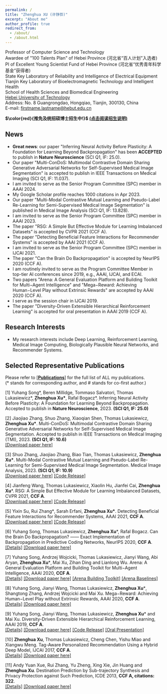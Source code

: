 ```yaml
---
permalink: /
title: "Zhenghua XU (许铮铧)"
excerpt: "About me"
author_profile: true
redirect_from: 
  - /about/
  - /about.html
---
```


Professor of Computer Science and Technology  
Awardee of "100 Talents Plan" of Hebei Province (河北省“百人计划”入选者)  
PI of Excellent Young Scientist Fund of Hebei Province  (河北省“优秀青年科学基金”获得者)  
State Key Laboratory of Reliability and Intelligence of Electrical Equipment   
Tianjin Key Laboratory of Bioelectromagnetic Technology and Intelligent Health   
School of Health Sciences and Biomedical Engineering   
[Hebei University of Technology](http://www.hebut.edu.cn/)  
Address: No. 8 Guangrongdao, Hongqiao, Tianjin, 300130, China  
E-mail: firstname.lastname@hebut.edu.cn


**$\color{red}{推免及统招硕博士招生中!}$  [(点击阅读招生说明)](http://zhx-hebut.github.io/files/Information_for_student.pdf)**



**News**
-----
* **Great news**: our paper "Inferring Neural Activity Before Plasticity: A Foundation for Learning Beyond Backpropagation" has been **ACCEPTED** to publish in **Nature Neuroscience** (SCI Q1, IF: 25.0).
* Our paper "Multi-ConDoS: Multimodal Contrastive Domain Sharing Generative Adversarial Networks for Self-Supervised Medical Image Segmentation" is accepted to publish in IEEE Transactions on Medical Imaging (SCI Q1, IF: 11.037).
* I am invited to serve as the Senior Program Committee (SPC) member in AAAI 2024.
* My Google Scholar profile reaches 1000 citations in Apr 2023.
* Our paper "Multi-Modal Contrastive Mutual Learning and Pseudo-Label Re-Learning for Semi-Supervised Medical Image Segmentation" is published in Medical Image Analysis (SCI Q1, IF: 13.828).  
* I am invited to serve as the Senior Program Committee (SPC) member in AAAI 2023.
* The paper "RSG: A Simple But Effective Module for Learning Imbalanced Datasets" is accepted by CVPR 2021 (CCF A).  
* The paper "Detecting Beneficial Feature Interactions for Recommender Systems" is accepted by AAAI 2021 (CCF A).  
* I am invited to serve as the Senior Program Committee (SPC) member in IJCAI 2021.
* The paper "Can the Brain Do Backpropagation" is accepted by NeurIPS 2020 (CCF A).  
* I am routinely invited to serve as the Program Committee Member in top-tier AI conferences since 2019, e.g., AAAI, IJCAI, and ECAI.
* Two papers "Arena: A General Evaluation Platform and Building Toolkit for Multi−Agent Intelligence" and "Mega−Reward: Achieving Human−Level Play without Extrinsic Rewards" are accepted by AAAI 2020 (CCF A).  
* I serve as the session chair in IJCAI 2019.  
* The paper "Diversity-Driven Extensible Hierarchical Reinforcement Learning" is accepted for oral presentation in AAAI 2019 (CCF A).


**Research Interests**
-----
- My research interests include Deep Learning, Reinforcement Learning, Medical Image Computing, Biologically Plausible Neural Networks, and Recommender Systems.


**Selected Representative Publications**   
-----
Please refer to [[**Publications**]](https://zhx-hebut.github.io/publications) for the full list of ALL my publications.  
(\* stands for corresponding author, and \# stands for co-first author.)

[1] Yuhang Song\*, Beren Millidge, Tommaso Salvatori, Thomas Lukasiewicz\*, **Zhenghua Xu\***, Rafal Bogacz\*. Inferring Neural Activity Before Plasticity: A Foundation for Learning Beyond Backpropagation. Accepted to publish in **Nature Neuroscience**, 2023. **(SCI Q1, IF: 25.0)**

[2] Jiaojiao Zhang, Shuo Zhang, Xiaoqian Shen, Thomas Lukasiewicz, **Zhenghua Xu\***. Multi-ConDoS: Multimodal Contrastive Domain Sharing Generative Adversarial Networks for Self-Supervised Medical Image Segmentation. Accepted to publish in IEEE Transactions on Medical Imaging (TMI), 2023. **(SCI Q1, IF: 10.6)**  
[[Download paper here]](http://zhx-hebut.github.io/files/2023_TMI_camera-ready.pdf)   

[3] Shuo Zhang, Jiaojiao Zhang, Biao Tian, Thomas Lukasiewicz, **Zhenghua Xu\***. Multi-Modal Contrastive Mutual Learning and Pseudo-Label Re-Learning for Semi-Supervised Medical Image Segmentation. Medical Image Analysis, 2023. **(SCI Q1, IF: 10.9)**  
[[Download paper here]](http://zhx-hebut.github.io/files/2023_MedIA.pdf)   [[Code Release]](http://zhx-hebut.github.io/files/code_release/semi-CML-public_v2.zip) 

[4] Jianfeng Wang, Thomas Lukasiewicz‚ Xiaolin Hu, Jianfei Cai, **Zhenghua Xu***. RSG: A Simple But Effective Module for Learning Imbalanced Datasets, CVPR 2021, **CCF A**.  
[[Download paper here]](http://zhx-hebut.github.io/files/2021_CVPR.pdf)   [[Code Release]](https://github.com/Jianf-Wang/RSG)

[5] Yixin Su, Rui Zhang\*‚ Sarah Erfani, **Zhenghua Xu\***. Detecting Beneficial Feature Interactions for Recommender Systems, AAAI 2021, **CCF A**.  
[[Download paper here]](http://zhx-hebut.github.io/files/2021_AAAI.pdf)   [[Code Release]](https://github.com/ruizhang-ai/SIGN-Detecting-Beneficial-Feature-Interactions-for-Recommender-Systems)   

[6] Yuhang Song, Thomas Lukasiewicz‚ **Zhenghua Xu***, Rafal Bogacz. Can the Brain Do Backpropagation? —— Exact Implementation of Backpropagation in Predictive Coding Networks, NeurIPS 2020, **CCF A**.  
[[Details]](https://zhx-hebut.github.io/publication/NeurIPS2020) [[Download paper here]](http://zhx-hebut.github.io/files/2020_NeurIPS.pdf)

[7] Yuhang Song‚ Andrzej Wojcicki‚ Thomas Lukasiewicz‚ Jianyi Wang‚ Abi Aryan‚ **Zhenghua Xu***‚ Mai Xu‚ Zihan Ding and Lianlong Wu. Arena: A General Evaluation Platform and Building Toolkit for Multi−Agent Intelligence, AAAI 2020, **CCF A**.  
[[Details]](https://zhx-hebut.github.io/publication/AAAI2020_Arena) [[Download paper here]](http://zhx-hebut.github.io/files/2020_AAAI_Arena.pdf)   [[Arena Building Toolkit]](https://github.com/YuhangSong/Arena-BuildingToolkit)   [[Arena Baselines]](https://github.com/YuhangSong/Arena-Baselines)

[8] Yuhang Song‚ Jianyi Wang‚ Thomas Lukasiewicz‚ **Zhenghua Xu***‚ Shangtong Zhang‚ Andrzej Wojcicki and Mai Xu. Mega−Reward: Achieving Human−Level Play without Extrinsic Rewards, AAAI 2020, **CCF A**.  
[[Details]](https://zhx-hebut.github.io/publication/AAAI2019) [[Download paper here]](http://zhx-hebut.github.io/files/2020_AAAI_Mega-Reward.pdf)

[9] Yuhang Song, Jianyi Wang, Thomas Lukasiewicz, **Zhenghua Xu*** and Mai Xu. Diversity-Driven Extensible Hierarchical Reinforcement Learning, AAAI 2019, **CCF A**.  
[[Details]](https://zhx-hebut.github.io/publication/AAAI2019)  [[Download paper here]](http://zhx-hebut.github.io/files/AAAI2019.pdf)  [[Code Release]](https://github.com/YuhangSong/DEHRL)    [[Oral Presentation]](https://docs.google.com/presentation/d/18olkElCpJoE0iPnyS6DpE8zH8I3mggcCvcWI5yJDJkI/edit#slide=id.p3)

[10] **Zhenghua Xu**, Thomas Lukasiewicz, Cheng Chen, Yishu Miao and Xiangwu Meng. Tag-Aware Personalized Recommendation Using a Hybrid Deep Model, IJCAI 2017, **CCF A**.   
[[Details]](https://zhx-hebut.github.io/publication/IJCAI2017)  [[Download paper here]](https://www.ijcai.org/proceedings/2017/0446.pdf)

[11] Andy Yuan Xue, Rui Zhang, Yu Zheng, Xing Xie, Jin Huang and **Zhenghua Xu**. Destination Prediction by Sub-trajectory Synthesis and Privacy Protection against Such Prediction, ICDE 2013, **CCF A, citations: 322**.   
[[Details]](https://zhx-hebut.github.io/publication/ICDE2013) [[Download paper here]](http://zhx-hebut.github.io/files/ICDE2013.pdf)